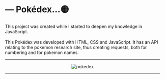 # — Pokédex...🟡

This project was created while I started to deepen my knowledge in JavaScript.
<br><br>
This Pokédex was developed with HTML, CSS and JavaScript. It has an API relating to the pokemon research site, thus creating requests, both for numbering and for pokemon names.

<hr>
<div align="center">

![pokedex](https://user-images.githubusercontent.com/72578580/186179614-04ce6a43-1d27-4fc2-8eb5-f56f94c5d878.PNG)

  
</div>

<hr>
